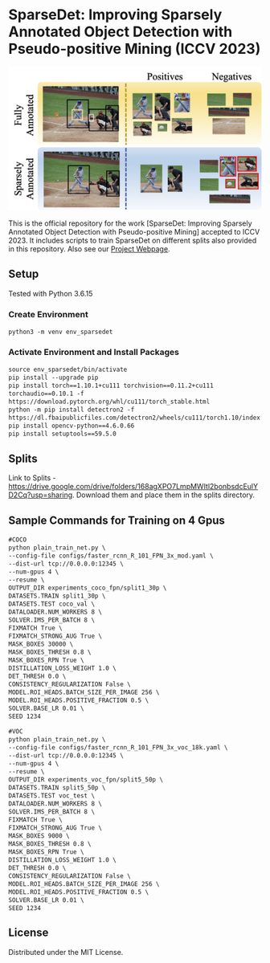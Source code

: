 # SparseDet: Improving Sparsely Annotated Object Detection with Pseudo-positive Mining (ICCV 2023)

![plot](./assets/teaser.png)

This is the official repository for the work [SparseDet: Improving Sparsely Annotated Object Detection with Pseudo-positive Mining] accepted to ICCV 2023. It includes scripts to train SparseDet on different splits also provided in this repository. Also see our [Project Webpage](cs.umd.edu/~sakshams/SparseDet/).


## Setup
Tested with Python 3.6.15

### Create Environment
```
python3 -m venv env_sparsedet
```

### Activate Environment and Install Packages
```
source env_sparsedet/bin/activate
pip install --upgrade pip
pip install torch==1.10.1+cu111 torchvision==0.11.2+cu111 torchaudio==0.10.1 -f https://download.pytorch.org/whl/cu111/torch_stable.html
python -m pip install detectron2 -f https://dl.fbaipublicfiles.com/detectron2/wheels/cu111/torch1.10/index.html
pip install opencv-python==4.6.0.66
pip install setuptools==59.5.0
```



## Splits

Link to Splits - https://drive.google.com/drive/folders/168agXPO7LmpMWItl2bonbsdcEulYD2Cq?usp=sharing. Download them and place them in the splits directory.

## Sample Commands for Training on 4 Gpus

```
#COCO
python plain_train_net.py \
--config-file configs/faster_rcnn_R_101_FPN_3x_mod.yaml \
--dist-url tcp://0.0.0.0:12345 \
--num-gpus 4 \
--resume \
OUTPUT_DIR experiments_coco_fpn/split1_30p \
DATASETS.TRAIN split1_30p \
DATASETS.TEST coco_val \
DATALOADER.NUM_WORKERS 8 \
SOLVER.IMS_PER_BATCH 8 \
FIXMATCH True \
FIXMATCH_STRONG_AUG True \
MASK_BOXES 30000 \
MASK_BOXES_THRESH 0.8 \
MASK_BOXES_RPN True \
DISTILLATION_LOSS_WEIGHT 1.0 \
DET_THRESH 0.0 \
CONSISTENCY_REGULARIZATION False \
MODEL.ROI_HEADS.BATCH_SIZE_PER_IMAGE 256 \
MODEL.ROI_HEADS.POSITIVE_FRACTION 0.5 \
SOLVER.BASE_LR 0.01 \
SEED 1234
```

```
#VOC
python plain_train_net.py \
--config-file configs/faster_rcnn_R_101_FPN_3x_voc_18k.yaml \
--dist-url tcp://0.0.0.0:12345 \
--num-gpus 4 \
--resume \
OUTPUT_DIR experiments_voc_fpn/split5_50p \
DATASETS.TRAIN split5_50p \
DATASETS.TEST voc_test \
DATALOADER.NUM_WORKERS 8 \
SOLVER.IMS_PER_BATCH 8 \
FIXMATCH True \
FIXMATCH_STRONG_AUG True \
MASK_BOXES 9000 \
MASK_BOXES_THRESH 0.8 \
MASK_BOXES_RPN True \
DISTILLATION_LOSS_WEIGHT 1.0 \
DET_THRESH 0.0 \
CONSISTENCY_REGULARIZATION False \
MODEL.ROI_HEADS.BATCH_SIZE_PER_IMAGE 256 \
MODEL.ROI_HEADS.POSITIVE_FRACTION 0.5 \
SOLVER.BASE_LR 0.01 \
SEED 1234
```


## License
Distributed under the MIT License.